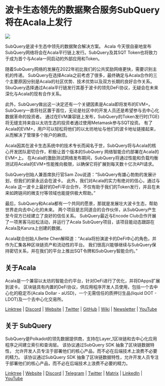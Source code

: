 # 波卡生态领先的数据聚合服务SubQuery将在Acala上发行

![](https://miro.medium.com/max/2400/1*kj_-zZcjeYdYIZVy1atYOg.gif)

SubQuery是波卡生态中领先的数据聚合解决方案。 Acala 今天很自豪地宣布SubQuery网络将会在Acala平行链上发行。SubQuery及其SQT Token也将致力于成为首个与Acala一同启动的外部应用和Token。

随着SubQuery网络的发展在2022年初比我们的公共奖励网络更快，需要识别主机的传递。 SubQuery在选择Acala之前考虑了很多，最终确定与Acala合作的三个主要原因分别是Acala的社区优势、技术优势以及双方长期的良好合作关系。 SbuQuery选择通过Acala平行链发行其基于波卡的领先DeFi协议，无疑会在未来深化与Acala的现有合作关系。

此外，SubQuery做出这一决定还有一个关键因素是Acala即将发布的EVM+。 SubQuery一直将社区置于首位，无论是社区中的开发人员还是希望参与去中心化数据革命的投资者。 通过在EVM兼容链上发布，SubQuery的Token发行时(TGE)将无缝支持来自以太坊生态的投资者通过使用Metamask参与SQT投资。 有了Acala的EVM+，用户可以轻松将他们的以太坊地址与他们的波卡地址链接起来，从而解决了管理多个账户的麻烦。

Acala因其在波卡生态系统中的技术专长而闻名于世，SubQuery将与Acala的核心开发团队密切合作，积极让首个版本的SubQuery 网络智能合约部署在Acala的EVM+上。 在Acala的激励测试网络发布期间，SubQuery将通过性能和负载均衡测试将Acala的EVM+性能推向极限，以确保它将扩展到每天数十亿次API请求。

SubQuery创始人兼首席执行官Sam Zou说道：“SubQuery有雄心勃勃的发展计划，但我们的家永远会在波卡。 此外，我们对Acala的实力有绝对的信心，通过与Acala 这一波卡上最好的DeFi平台合作，不仅有助于我们的Token发行，并且在未来如跨链间的微支付等领域也能提供极大帮助。”

最后，SubQuery和Acala都有一个共同的愿景，那就是发展壮大波卡生态，帮助世界走向去中心化的未来。 两个项目是志同道合的合作伙伴，从SubQuery产生至今双方已经建立了良好的信任关系。 SubQuery最近与Encode Club合作开展了一项黑客马拉松活动，并运行了Acala SubQuery项目，该项目能动态跟踪在Acala及Karura上创建的数据。

Acala联合创始人Bette Chen解释道：“Acala将扮演波卡的DeFi中心的角色，并作为汇集各种区块链资产和流动性的平台。 我们很高兴能够继续与SubQuery保持密切关系，并在我们的平台上推出SQT令牌和SubQuery智能合约。”

## 关于Acala

Acala是一个兼容以太坊的智能合约平台，针对DeFi进行了优化，并将DApps扩展到波卡。 区块链具有内置的DeFi协议，供应用程序开发人员使用，包括一个去中心化的稳定币(Acala Dollar - aUSD)，一个无需信任的质押衍生品(liquid DOT - LDOT)及一个去中心化交易所。

[Linktree](https://linktr.ee/acalanetwork)  | [Discord](https://discord.gg/vdbFVCH)  | [Website](https://acala.network/)  | [Twitter](https://twitter.com/AcalaNetwork)  | [GitHub](https://github.com/AcalaNetwork/Acala)  | [Wiki](https://github.com/AcalaNetwork/Acala/wiki)  | [Newsletter](https://share.hsforms.com/1X9RxkXk-R62I0VNbATaDXw4h8qc)  | [YouTube](http://youtube.com/c/acalanetwork)

## 关于 SubQuery

SubQuery是Polkadot的领先数据提供商，支持在Layer_1区块链和去中心化应用程序之间建立索引和查询层。 该协议通过SubQuery SDK 抽象了区块链数据特性， 允许开发人员专注于部署他们的核心产品，而不必在后端技术上浪费不必要的精力。 该协议通过SubQuery SDK 抽象了区块链数据特性，允许开发人员专注于部署他们的核心产品，而不必在后端技术上浪费不必要的精力。

​​[Linktree](https://linktr.ee/subquerynetwork) | [Website](https://subquery.network/) | [Discord](https://discord.com/invite/78zg8aBSMG) | [Telegram](https://t.me/subquerynetwork) | [Twitter](https://twitter.com/subquerynetwork) | [Matrix](https://matrix.to/#/#subquery:matrix.org) | [LinkedIn](https://www.linkedin.com/company/subquery) | [YouTube](https://www.youtube.com/channel/UCi1a6NUUjegcLHDFLr7CqLw)
